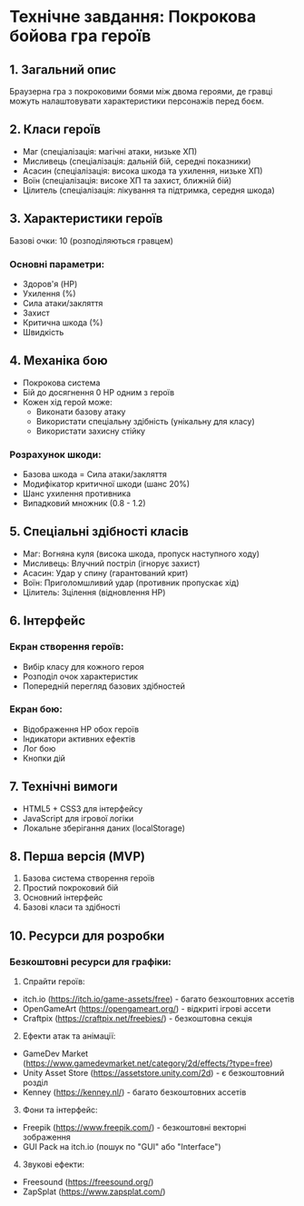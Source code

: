 # Технічне завдання: Покрокова бойова гра героїв

## 1. Загальний опис
Браузерна гра з покроковими боями між двома героями, де гравці можуть налаштовувати характеристики персонажів перед боєм.

## 2. Класи героїв
- Маг (спеціалізація: магічні атаки, низьке ХП)
- Мисливець (спеціалізація: дальній бій, середні показники)
- Асасин (спеціалізація: висока шкода та ухилення, низьке ХП)
- Воїн (спеціалізація: високе ХП та захист, ближній бій)
- Цілитель (спеціалізація: лікування та підтримка, середня шкода)

## 3. Характеристики героїв
Базові очки: 10 (розподіляються гравцем)
### Основні параметри:
- Здоров'я (HP)
- Ухилення (%)
- Сила атаки/закляття
- Захист
- Критична шкода (%)
- Швидкість

## 4. Механіка бою
- Покрокова система
- Бій до досягнення 0 HP одним з героїв
- Кожен хід герой може:
    * Виконати базову атаку
    * Використати спеціальну здібність (унікальну для класу)
    * Використати захисну стійку

### Розрахунок шкоди:
- Базова шкода = Сила атаки/закляття
- Модифікатор критичної шкоди (шанс 20%)
- Шанс ухилення противника
- Випадковий множник (0.8 - 1.2)

## 5. Спеціальні здібності класів
- Маг: Вогняна куля (висока шкода, пропуск наступного ходу)
- Мисливець: Влучний постріл (ігнорує захист)
- Асасин: Удар у спину (гарантований крит)
- Воїн: Приголомшливий удар (противник пропускає хід)
- Цілитель: Зцілення (відновлення HP)

## 6. Інтерфейс
### Екран створення героїв:
- Вибір класу для кожного героя
- Розподіл очок характеристик
- Попередній перегляд базових здібностей

### Екран бою:
- Відображення HP обох героїв
- Індикатори активних ефектів
- Лог бою
- Кнопки дій

## 7. Технічні вимоги
- HTML5 + CSS3 для інтерфейсу
- JavaScript для ігрової логіки
- Локальне зберігання даних (localStorage)

## 8. Перша версія (MVP)
1. Базова система створення героїв
2. Простий покроковий бій
3. Основний інтерфейс
4. Базові класи та здібності

## 10. Ресурси для розробки

### Безкоштовні ресурси для графіки:
1. Спрайти героїв:
- itch.io (https://itch.io/game-assets/free) - багато безкоштовних ассетів
- OpenGameArt (https://opengameart.org/) - відкриті ігрові ассети
- Craftpix (https://craftpix.net/freebies/) - безкоштовна секція

2. Ефекти атак та анімації:
- GameDev Market (https://www.gamedevmarket.net/category/2d/effects/?type=free)
- Unity Asset Store (https://assetstore.unity.com/2d) - є безкоштовний розділ
- Kenney (https://kenney.nl/) - багато безкоштовних ассетів

3. Фони та інтерфейс:
- Freepik (https://www.freepik.com/) - безкоштовні векторні зображення
- GUI Pack на itch.io (пошук по "GUI" або "Interface")

4. Звукові ефекти:
- Freesound (https://freesound.org/)
- ZapSplat (https://www.zapsplat.com/)
